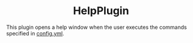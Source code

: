 <h1 align="center">HelpPlugin</h1>

This plugin opens a help window when the user executes the commands specified in [config.yml](https://github.com/SemiVanilla-MC/HelpPlugin/blob/master/src/main/resources/config.yml).

